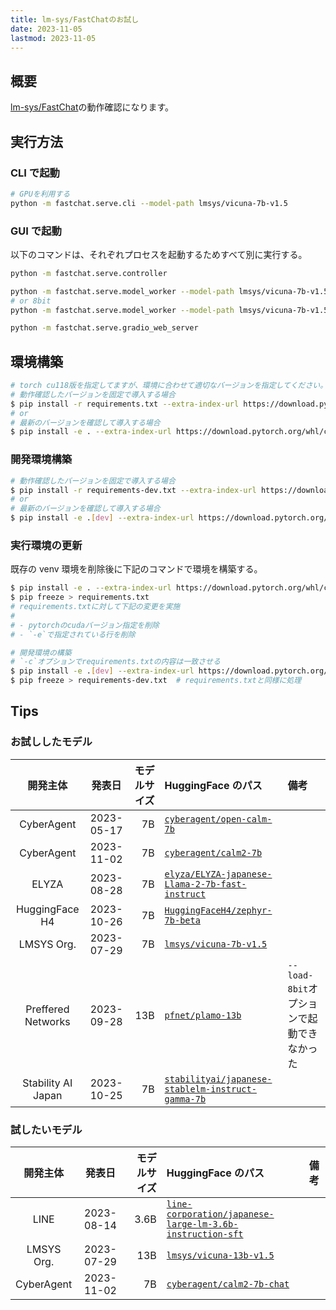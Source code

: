 ```yaml
---
title: lm-sys/FastChatのお試し
date: 2023-11-05
lastmod: 2023-11-05
---
```


## 概要

[lm-sys/FastChat](https://github.com/lm-sys/FastChat)の動作確認になります。

## 実行方法

### CLI で起動

```sh
# GPUを利用する
python -m fastchat.serve.cli --model-path lmsys/vicuna-7b-v1.5
```

### GUI で起動

以下のコマンドは、それぞれプロセスを起動するためすべて別に実行する。

```sh
python -m fastchat.serve.controller

python -m fastchat.serve.model_worker --model-path lmsys/vicuna-7b-v1.5
# or 8bit
python -m fastchat.serve.model_worker --model-path lmsys/vicuna-7b-v1.5 --load-8bit

python -m fastchat.serve.gradio_web_server
```

## 環境構築

```sh
# torch cu118版を指定してますが、環境に合わせて適切なバージョンを指定してください。
# 動作確認したバージョンを固定で導入する場合
$ pip install -r requirements.txt --extra-index-url https://download.pytorch.org/whl/cu118
# or
# 最新のバージョンを確認して導入する場合
$ pip install -e . --extra-index-url https://download.pytorch.org/whl/cu118
```

### 開発環境構築

```sh
# 動作確認したバージョンを固定で導入する場合
$ pip install -r requirements-dev.txt --extra-index-url https://download.pytorch.org/whl/cu118
# or
# 最新のバージョンを確認して導入する場合
$ pip install -e .[dev] --extra-index-url https://download.pytorch.org/whl/cu118
```

### 実行環境の更新

既存の venv 環境を削除後に下記のコマンドで環境を構築する。

```sh
$ pip install -e . --extra-index-url https://download.pytorch.org/whl/cu118
$ pip freeze > requirements.txt
# requirements.txtに対して下記の変更を実施
#
# - pytorchのcudaバージョン指定を削除
# - `-e`で指定されている行を削除

# 開発環境の構築
# `-c`オプションでrequirements.txtの内容は一致させる
$ pip install -e .[dev] --extra-index-url https://download.pytorch.org/whl/cu118
$ pip freeze > requirements-dev.txt  # requirements.txtと同様に処理
```

## Tips

### お試ししたモデル

|      開発主体      |   発表日   | モデルサイズ | HuggingFace のパス                                                                                                          | 備考                                      |
| :----------------: | :--------: | -----------: | :-------------------------------------------------------------------------------------------------------------------------- | :---------------------------------------- |
|     CyberAgent     | 2023-05-17 |           7B | [`cyberagent/open-calm-7b`](https://huggingface.co/cyberagent/open-calm-7b)                                                 |                                           |
|     CyberAgent     | 2023-11-02 |           7B | [`cyberagent/calm2-7b`](https://huggingface.co/cyberagent/calm2-7b)                                                         |                                           |
|       ELYZA        | 2023-08-28 |           7B | [`elyza/ELYZA-japanese-Llama-2-7b-fast-instruct`](https://huggingface.co/elyza/ELYZA-japanese-Llama-2-7b-fast)              |                                           |
|   HuggingFace H4   | 2023-10-26 |           7B | [`HuggingFaceH4/zephyr-7b-beta`](https://huggingface.co/HuggingFaceH4/zephyr-7b-beta)                                       |                                           |
|     LMSYS Org.     | 2023-07-29 |           7B | [`lmsys/vicuna-7b-v1.5`](https://huggingface.co/lmsys/vicuna-7b-v1.5)                                                       |                                           |
| Preffered Networks | 2023-09-28 |          13B | [`pfnet/plamo-13b`](https://huggingface.co/pfnet/plamo-13b)                                                                 | `--load-8bit`オプションで起動できなかった |
| Stability AI Japan | 2023-10-25 |           7B | [`stabilityai/japanese-stablelm-instruct-gamma-7b`](https://huggingface.co/stabilityai/japanese-stablelm-instruct-gamma-7b) |                                           |

### 試したいモデル

|  開発主体  |   発表日   | モデルサイズ | HuggingFace のパス                                                                                                                          | 備考 |
| :--------: | :--------: | -----------: | :------------------------------------------------------------------------------------------------------------------------------------------ | :--- |
|    LINE    | 2023-08-14 |         3.6B | [`line-corporation/japanese-large-lm-3.6b-instruction-sft`](https://huggingface.co/line-corporation/japanese-large-lm-3.6b-instruction-sft) |      |
| LMSYS Org. | 2023-07-29 |          13B | [`lmsys/vicuna-13b-v1.5`](https://huggingface.co/lmsys/vicuna-13b-v1.5)                                                                     |      |
| CyberAgent | 2023-11-02 |           7B | [`cyberagent/calm2-7b-chat`](https://huggingface.co/cyberagent/calm2-7b-chat)                                                               |      |
